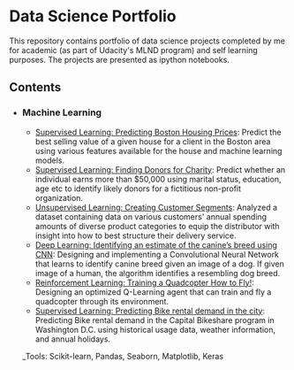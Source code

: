 # Data Science Portfolio
This repository contains portfolio of data science projects completed by me for academic (as part of Udacity's MLND program) and self learning purposes. The projects are presented as ipython notebooks.

## Contents

- ### Machine Learning

     - [Supervised Learning: Predicting Boston Housing Prices](https://github.com/akshayarane/data_science_portfolio/tree/master/boston_housing): Predict the best selling value of a given house for a client in the Boston area using various features available for the house and machine learning models.
     - [Supervised Learning: Finding Donors for Charity](https://github.com/akshayarane/data_science_portfolio/tree/master/finding_donors): Predict whether an individual earns more than $50,000 using marital status, education, age etc to identify likely donors for a fictitious non-profit organization.
     - [Unsupervised Learning: Creating Customer Segments](https://github.com/akshayarane/data_science_portfolio/tree/master/customer_segments): Analyzed a dataset containing data on various customers' annual spending amounts of diverse product categories to equip the distributor with insight into how to best structure their delivery service.
     - [Deep Learning: Identifying an estimate of the canine’s breed using CNN](https://github.com/akshayarane/data_science_portfolio/tree/master/dog-project): Designing and implementing a Convolutional Neural Network that learns to identify canine breed given an image of a dog. If given image of a human, the algorithm identifies a resembling dog breed.
     - [Reinforcement Learning: Training a Quadcopter How to Fly!](https://github.com/akshayarane/data_science_portfolio/tree/master/RL-Quadcopter-2): Designing an optimized Q-Learning agent that can train and fly a quadcopter through its environment.
     - [Supervised Learning: Predicting Bike rental demand in the city](https://github.com/akshayarane/data_science_portfolio/tree/master/bike-share): Predicting Bike rental demand in the Capital Bikeshare program in Washington D.C. using historical usage data, weather information, and annual holidays.
 
     _Tools: Scikit-learn, Pandas, Seaborn, Matplotlib, Keras
